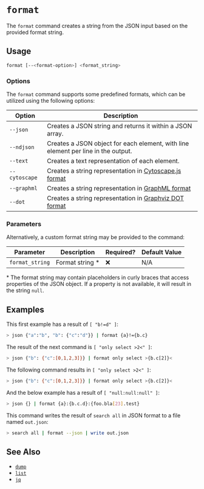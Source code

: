 # `format`

The `format` command creates a string from the JSON input based on the provided format string.

## Usage

```bash
format [--<format-option>] <format_string>
```

### Options

The `format` command supports some predefined formats, which can be utilized using the following options:

| Option        | Description                                                                                               |
| ------------- | --------------------------------------------------------------------------------------------------------- |
| `--json`      | Creates a JSON string and returns it within a JSON array.                                                 |
| `--ndjson`    | Creates a JSON object for each element, with line element per line in the output.                         |
| `--text`      | Creates a text representation of each element.                                                            |
| `--cytoscape` | Creates a string representation in [Cytoscape.js format](https://js.cytoscape.org#notation/elements-json) |
| `--graphml`   | Creates a string representation in [GraphML format](http://graphml.graphdrawing.org)                      |
| `--dot`       | Creates a string representation in [Graphviz DOT format](https://graphviz.org/doc/info/lang.html)         |

### Parameters

Alternatively, a custom format string may be provided to the command:

| Parameter       | Description      | Required? | Default Value |
| --------------- | ---------------- | --------- | ------------- |
| `format_string` | Format string \* | ❌        | N/A           |

\* The format string may contain placeholders in curly braces that access properties of the JSON object. If a property is not available, it will result in the string `null`.

## Examples

This first example has a result of `[ "b!=d" ]`:

```bash
> json {"a":"b", "b": {"c":"d"}} | format {a}!={b.c}
```

The result of the next command is `[ "only select >2<" ]`:

```bash
> json {"b": {"c":[0,1,2,3]}} | format only select >{b.c[2]}<
```

The following command results in `[ "only select >2<" ]`:

```bash
> json {"b": {"c":[0,1,2,3]}} | format only select >{b.c[2]}<
```

And the below example has a result of `[ "null:null:null" ]`:

```bash
> json {} | format {a}:{b.c.d}:{foo.bla[23].test}
```

This command writes the result of `search all` in JSON format to a file named `out.json`:

```bash
> search all | format --json | write out.json
```

## See Also

- [`dump`](./dump.md)
- [`list`](./list.md)
- [`jq`](./jq.md)
